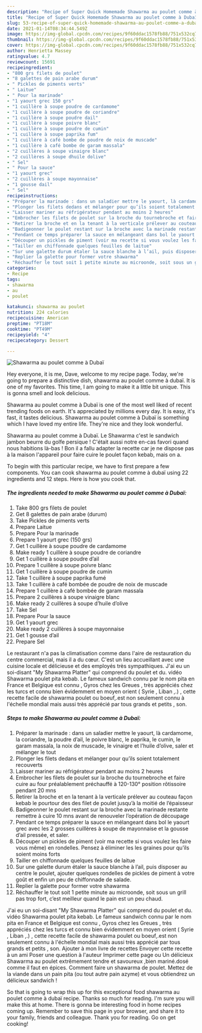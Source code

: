 ```yaml
---
description: "Recipe of Super Quick Homemade Shawarma au poulet comme à Dubaï"
title: "Recipe of Super Quick Homemade Shawarma au poulet comme à Dubaï"
slug: 53-recipe-of-super-quick-homemade-shawarma-au-poulet-comme-a-dubai
date: 2021-01-14T08:34:44.549Z
image: https://img-global.cpcdn.com/recipes/9f60ddac1578fb88/751x532cq70/shawarma-au-poulet-comme-a-dubai-photo-principale-de-la-recette.jpg
thumbnail: https://img-global.cpcdn.com/recipes/9f60ddac1578fb88/751x532cq70/shawarma-au-poulet-comme-a-dubai-photo-principale-de-la-recette.jpg
cover: https://img-global.cpcdn.com/recipes/9f60ddac1578fb88/751x532cq70/shawarma-au-poulet-comme-a-dubai-photo-principale-de-la-recette.jpg
author: Henrietta Massey
ratingvalue: 4.7
reviewcount: 15691
recipeingredient:
- "800 grs filets de poulet"
- "8 galettes de pain arabe durum"
- " Pickles de piments verts"
- " Laitue"
- " Pour la marinade"
- "1 yaourt grec 150 grs"
- "1 cuillère à soupe poudre de cardamome"
- "1 cuillère à soupe poudre de coriandre"
- "1 cuillère à soupe poudre dail"
- "1 cuillère à soupe poivre blanc"
- "1 cuillère à soupe poudre de cumin"
- "1 cuillère à soupe paprika fum"
- "1 cuillère à café bombe de poudre de noix de muscade"
- "1 cuillère à café bombe de garam massala"
- "2 cuillères à soupe vinaigre blanc"
- "2 cuillères à soupe dhuile dolive"
- " Sel"
- " Pour la sauce"
- "1 yaourt grec"
- "2 cuillères à soupe mayonnaise"
- "1 gousse dail"
- " Sel"
recipeinstructions:
- "Préparer la marinade : dans un saladier mettre le yaourt, là cardamome, la coriandre, la poudre d’ail, le poivre blanc, le paprika, le cumin, le garam massala, la noix de muscade, le vinaigre et l’huile d’olive, saler et mélanger le tout"
- "Plonger les filets dedans et mélanger pour qu’ils soient totalement recouverts"
- "Laisser mariner au réfrigérateur pendant au moins 2 heures"
- "Embrocher les filets de poulet sur la broche du tournebroche et faire cuire au four préalablement préchauffé à 120-130° position rôtissoire pendant 20 mns"
- "Retirer la broche et en la tenant à la verticale prélever au couteau façon kebab le pourtour des des filet de poulet jusqu’à la moitié de l’épaisseur"
- "Badigeonner le poulet restant sur la broche avec la marinade restante remettre à cuire 10 mns avant de renouveler l’opération de découpage"
- "Pendant ce temps préparer la sauce en mélangeant dans bol le yaourt grec avec les 2 grosses cuillères à soupe de mayonnaise et la gousse d’ail pressée, et saler."
- "Découper un pickles de piment (voir ma recette si vous voulez les faire vous même) en rondelles. Pensez à éliminer les les graines pour qu’ils soient moins forts"
- "Tailler en chiffonnade quelques feuilles de laitue"
- "Sur une galette durum étaler la sauce blanche à l’ail, puis disposer au centre le poulet, ajouter quelques rondelles de pickles de piment à votre goût et enfin un peu de chiffonnade de salade."
- "Replier la galette pour former votre shawarma"
- "Réchauffer le tout soit 1 petite minute au microonde, soit sous un grill pas trop fort, c’est meilleur quand le pain est un peu chaud."
categories:
- Recipe
tags:
- shawarma
- au
- poulet

katakunci: shawarma au poulet 
nutrition: 224 calories
recipecuisine: American
preptime: "PT18M"
cooktime: "PT49M"
recipeyield: "4"
recipecategory: Dessert

---
```



![Shawarma au poulet comme à Dubaï](https://img-global.cpcdn.com/recipes/9f60ddac1578fb88/751x532cq70/shawarma-au-poulet-comme-a-dubai-photo-principale-de-la-recette.jpg)

Hey everyone, it is me, Dave, welcome to my recipe page. Today, we're going to prepare a distinctive dish, shawarma au poulet comme à dubaï. It is one of my favorites. This time, I am going to make it a little bit unique. This is gonna smell and look delicious.

Shawarma au poulet comme à Dubaï is one of the most well liked of recent trending foods on earth. It's appreciated by millions every day. It is easy, it's fast, it tastes delicious. Shawarma au poulet comme à Dubaï is something which I have loved my entire life. They're nice and they look wonderful.

Shawarma au poulet comme à Dubaï. Le Shawarma c&#39;est le sandwich jambon beurre du golfe persique ! C&#39;était aussi notre en-cas favori quand nous habitions là-bas ! Bon il a fallu adapter la recette car je ne dispose pas à la maison l&#39;appareil pour faire cuire le poulet façon kebab, mais on a.


To begin with this particular recipe, we have to first prepare a few components. You can cook shawarma au poulet comme à dubaï using 22 ingredients and 12 steps. Here is how you cook that.

<!--inarticleads1-->

##### The ingredients needed to make Shawarma au poulet comme à Dubaï:

1. Take 800 grs filets de poulet
1. Get 8 galettes de pain arabe (durum)
1. Take  Pickles de piments verts
1. Prepare  Laitue
1. Prepare  Pour la marinade
1. Prepare 1 yaourt grec (150 grs)
1. Get 1 cuillère à soupe poudre de cardamome
1. Make ready 1 cuillère à soupe poudre de coriandre
1. Get 1 cuillère à soupe poudre d’ail
1. Prepare 1 cuillère à soupe poivre blanc
1. Get 1 cuillère à soupe poudre de cumin
1. Take 1 cuillère à soupe paprika fumé
1. Take 1 cuillère à café bombée de poudre de noix de muscade
1. Prepare 1 cuillère à café bombée de garam massala
1. Prepare 2 cuillères à soupe vinaigre blanc
1. Make ready 2 cuillères à soupe d’huile d’olive
1. Take  Sel
1. Prepare  Pour la sauce
1. Get 1 yaourt grec
1. Make ready 2 cuillères à soupe mayonnaise
1. Get 1 gousse d’ail
1. Prepare  Sel


Le restaurant n&#39;a pas la climatisation comme dans l&#39;aire de restauration du centre commercial, mais il a du cœur. C&#39;est un lieu accueillant avec une cuisine locale et délicieuse et des employés très sympathiques. J&#39;ai eu un soi-disant &#34;My Shawarma Platter&#34; qui comprend du poulet et du. vidéo Shawarma poulet pita kebab. Le fameux sandwich connu par le nom pita en France et Belgique est connu , Gyros chez les Greues , très appréciés chez les turcs et connu bien évidemment en moyen orient ( Syrie , Liban ,.) , cette recette facile de shawarma poulet ou boeuf,.est non seulement connu à l&#39;échelle mondial mais aussi très apprécié par tous grands et petits , son. 

<!--inarticleads2-->

##### Steps to make Shawarma au poulet comme à Dubaï:

1. Préparer la marinade : dans un saladier mettre le yaourt, là cardamome, la coriandre, la poudre d’ail, le poivre blanc, le paprika, le cumin, le garam massala, la noix de muscade, le vinaigre et l’huile d’olive, saler et mélanger le tout
1. Plonger les filets dedans et mélanger pour qu’ils soient totalement recouverts
1. Laisser mariner au réfrigérateur pendant au moins 2 heures
1. Embrocher les filets de poulet sur la broche du tournebroche et faire cuire au four préalablement préchauffé à 120-130° position rôtissoire pendant 20 mns
1. Retirer la broche et en la tenant à la verticale prélever au couteau façon kebab le pourtour des des filet de poulet jusqu’à la moitié de l’épaisseur
1. Badigeonner le poulet restant sur la broche avec la marinade restante remettre à cuire 10 mns avant de renouveler l’opération de découpage
1. Pendant ce temps préparer la sauce en mélangeant dans bol le yaourt grec avec les 2 grosses cuillères à soupe de mayonnaise et la gousse d’ail pressée, et saler.
1. Découper un pickles de piment (voir ma recette si vous voulez les faire vous même) en rondelles. Pensez à éliminer les les graines pour qu’ils soient moins forts
1. Tailler en chiffonnade quelques feuilles de laitue
1. Sur une galette durum étaler la sauce blanche à l’ail, puis disposer au centre le poulet, ajouter quelques rondelles de pickles de piment à votre goût et enfin un peu de chiffonnade de salade.
1. Replier la galette pour former votre shawarma
1. Réchauffer le tout soit 1 petite minute au microonde, soit sous un grill pas trop fort, c’est meilleur quand le pain est un peu chaud.


J&#39;ai eu un soi-disant &#34;My Shawarma Platter&#34; qui comprend du poulet et du. vidéo Shawarma poulet pita kebab. Le fameux sandwich connu par le nom pita en France et Belgique est connu , Gyros chez les Greues , très appréciés chez les turcs et connu bien évidemment en moyen orient ( Syrie , Liban ,.) , cette recette facile de shawarma poulet ou boeuf,.est non seulement connu à l&#39;échelle mondial mais aussi très apprécié par tous grands et petits , son. Ajouter à mon livre de recettes Envoyer cette recette à un ami Poser une question à l&#39;auteur Imprimer cette page ou Un délicieux Shawarma au poulet extrêmement tendre et savoureux ,bien mariné.dosé comme il faut en épices. Comment faire un shawarma de poulet. Mettez de la viande dans un pain pita (ou tout autre pain azyme) et vous obtiendrez un délicieux sandwich ! 

So that is going to wrap this up for this exceptional food shawarma au poulet comme à dubaï recipe. Thanks so much for reading. I'm sure you will make this at home. There is gonna be interesting food in home recipes coming up. Remember to save this page in your browser, and share it to your family, friends and colleague. Thank you for reading. Go on get cooking!
